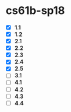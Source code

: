 # cs61b-sp18
- [x] **1.1**
- [x] **1.2**
- [x] **2.1**
- [x] **2.2**
- [x] **2.3**
- [x] **2.4**
- [x] **2.5**
- [ ] **3.1**
- [ ] **4.1**
- [ ] **4.2**
- [ ] **4.3**
- [ ] **4.4**

